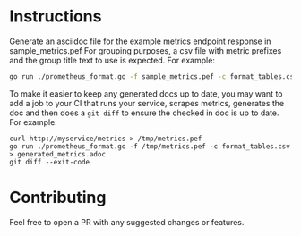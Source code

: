 # Instructions

Generate an asciidoc file for the example metrics endpoint response in sample_metrics.pef
For grouping purposes, a csv file with metric prefixes and the group title text to use is expected. For example:

```bash
go run ./prometheus_format.go -f sample_metrics.pef -c format_tables.csv > generated_metrics.adoc
```

To make it easier to keep any generated docs up to date, you may want to add a job to your CI that runs your service, scrapes metrics, generates the doc and then does a `git diff` to ensure the checked in doc is up to date.
For example:
```
curl http://myservice/metrics > /tmp/metrics.pef
go run ./prometheus_format.go -f /tmp/metrics.pef -c format_tables.csv > generated_metrics.adoc
git diff --exit-code
```

# Contributing

Feel free to open a PR with any suggested changes or features.